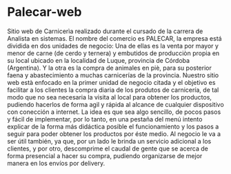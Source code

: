 # Palecar-web
Sitio web de Carnicerìa realizado durante el cursado de la carrera de Analista en sistemas.
El nombre del comercio es PALECAR, la empresa está dividida en dos unidades de negocio:
Una de ellas es la venta por mayor y menor de carne (de cerdo y ternera) 
y embutidos de producciòn propia en su local ubicado en la localidad de Luque, provincia de Córdoba (Argentina).
Y la otra es la compra de animales en piè, para su posterior faena y abastecimiento a muchas carnicerías de la provincia.
Nuestro sitio web està enfocado en la primer unidad de negocio citada y el objetivo es facilitar a los clientes la compra diaria de los produtos de carnicería,
de tal modo que no sea necesaria la visita al local para obtener los productos, pudiendo hacerlos de forma agil y rápida al alcance de cualquier dispositivo 
con conección a internet.
La idea es que sea algo sencillo, de pocos pasos y fácil de implementar, por lo tanto, en una pestaña del menú intento explicar de la forma más didáctica posible
el funcionamiento y los pasos a seguir para poder obtener los productos por éste medio.
Al negocio le va a ser útil también, ya que, por un lado le brinda un servicio adicional a los clientes, y por otro, descomprime el caudal de gente que se acerca
de forma presencial a hacer su compra, pudiendo organizarse de mejor manera en los envíos por delivery.


